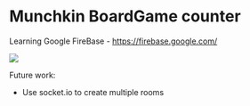 # Munchkin BoardGame counter 

Learning Google FireBase - https://firebase.google.com/

![](https://media.giphy.com/media/9JgcrepRuL8qff1QvG/giphy.gif)

Future work:
- Use socket.io to create multiple rooms
